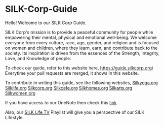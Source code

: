 # SILK-Corp-Guide

Hello! Welcome to our SILK Corp Guide.

SILK Corp's mission is to provide a peaceful community for people while empowering their mental, physical and emotional well-being. We welcome everyone from every culture, race, age, gender, and religion and is focused on women and children, where they learn, earn, and contribute back to the society. Its inspiration is driven from the essences of the Strength, Integrity, Love, and Knowledge of people.

To check our guide, refer to this website here, https://guide.silkcorp.org/
Everytime your pull requests are merged, it shows in this website.

To contribute in writing this guide, see the following websites,
[Silkyoga.org](https://silkyoga.org/)
[Silklife.org](http://silklife.org/)
[Silkcorp.org](https://silkcorp.org/)
[Silkcafe.org](https://silkcafe.org/)
[Silkhomes.org](https://silkhomes.org/)
[Silkarts.org](https://silkarts.org/)
[Silkwomen.org](https://silkwomen.org/)

If you have access to our OneNote then check this [link](https://focushive.sharepoint.com/:o:/r/sites/DreamHive/msnfp_deliveryframework/SILK%20Corp_E5D4921FED4C4052AE6197B5694CCCCF/SILK%20Corp?d=w72eb6336a5854ef0ac4208cc1996fe20&csf=1&web=1&e=NZTG0L).

Also, our [SILK Life TV](https://www.youtube.com/@silklifetv/playlists) Playlist will give you a perspective of our SILK Lifestyle.
